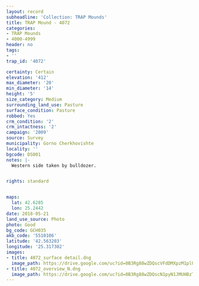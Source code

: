 ```yaml
---
layout: record
subheadline: 'Collection: TRAP Mounds'
title: TRAP Mound - 4072
categories:
- TRAP Mounds
- 4000-4999
header: no
tags:
- ''
trap_id: '4072'

certainty: Certain
elevation: '412'
max_diameter: '20'
min_diameter: '14'
height: '5'
size_category: Medium
surrounding_land_use: Pasture
surface_condition: Pasture
robbed: Yes
crm_condition: '2'
crm_intactness: '2'
campaign: '2009'
source: Survey
municipality: Gorno Cherkhovishte
locality: ''
bgcode: DS001
notes: |-
  Western side taken by bulldozer.


rights: standard


maps:
  lat: 42.6285
  lon: 25.2442
date: 2018-05-21
land_use_source: Photo
photo: Good
bg_code: GCH035
akb_code: '5510106'
latitude: '42.563203'
longitude: '25.317302'
images:
- title: 4072_surface detail.dng
  image_path: https://drive.google.com/uc?id=0B3Rg88wZDQscVFdDMXpzM1plUDA
- title: 4072_overview_N.dng
  image_path: https://drive.google.com/uc?id=0B3Rg88wZDQscN1pyN1JMUHBzTTg
---
```


